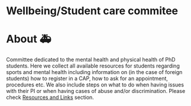 # Wellbeing/Student care commitee

# About 🚑

Committee dedicated to the mental health and physical health of PhD students. Here we collect all available resources for students regarding sports and mental health including information on (in the case of foreign students) how to register in a CAP, how to ask for an appointment, procedures etc. We also include steps on what to do when having issues with their PI or when having cases of abuse and/or discrimination. Please check [Resources and Links](https://pages.github.com/) section.
